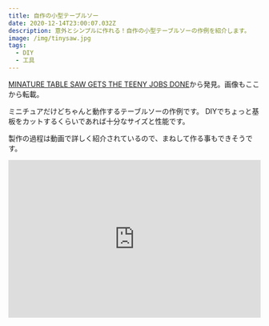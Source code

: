 ```yaml
---
title: 自作の小型テーブルソー
date: 2020-12-14T23:00:07.032Z
description: 意外とシンプルに作れる！自作の小型テーブルソーの作例を紹介します。
image: /img/tinysaw.jpg
tags:
  - DIY
  - 工具
---
```

[MINATURE TABLE SAW GETS THE TEENY JOBS DONE](https://hackaday.com/2019/10/10/minature-table-saw-gets-the-teeny-jobs-done/)から発見。画像もここから転載。

ミニチュアだけどちゃんと動作するテーブルソーの作例です。
DIYでちょっと基板をカットするくらいであれば十分なサイズと性能です。

製作の過程は動画で詳しく紹介されているので、まねして作る事もできそうです。

<iframe width="100%" height="315" src="https://www.youtube.com/embed/QxgxjtQHGBg" frameborder="0" allow="accelerometer; autoplay; clipboard-write; encrypted-media; gyroscope; picture-in-picture" allowfullscreen></iframe>

